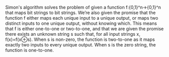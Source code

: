 Simon's algorithm solves the problem of given a function f:{0,1}^n→{0,1}^n that maps bit strings to bit strings. We’re also given the promise that the function f either maps each unique input to a unique output, or maps two distinct inputs to one unique output, without knowing which. This means that f is either one-to-one or two-to-one, and that we are given the promise there exists an unknown string s such that, for all input strings x, f(x)=f(x⊕s). When s is non-zero, the function is two-to-one as it maps exactly two inputs to every unique output. When s is the zero string, the function is one-to-one.

<!--
[metadata-name]: Simon's Algorithm
[metadata-tags]: Textbook
[metadata-url]: https://github.com/amazon-braket/amazon-braket-algorithm-library/tree/main/src/braket/experimental/algorithms/simons
-->
